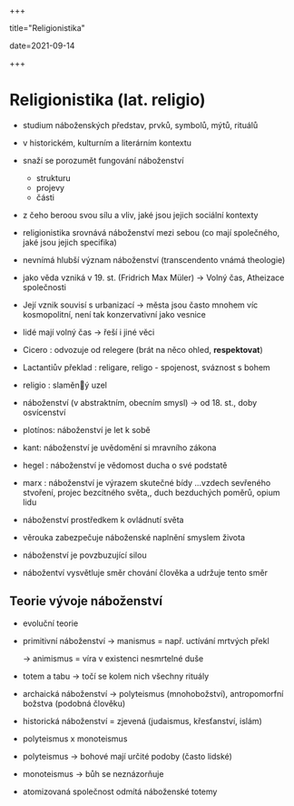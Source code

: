 +++

title="Religionistika"

date=2021-09-14

+++

# Religionistika (lat. religio)

- studium náboženských představ, prvků, symbolů, mýtů, rituálů
- v historickém, kulturním a literárním kontextu
- snaží se porozumět fungování náboženství
  - strukturu
  - projevy
  - části
- z čeho beroou svou sílu a vliv, jaké jsou jejich sociální kontexty
- religionistika srovnává náboženství mezi sebou (co mají společného, jaké jsou jejich specifika)
- nevnímá hlubší význam náboženství (transcendento vnámá theologie)
- jako věda vzniká v 19. st. (Fridrich Max Müler) $\to$ Volný čas, Atheizace společnosti



- Její vznik souvisí s urbanizací $\to$ města jsou často mnohem víc kosmopolitní, není tak konzervativní jako vesnice
- lidé mají volný čas $\to$ řeší i jiné věci
- Cicero : odvozuje od relegere (brát na něco ohled, **respektovat**)
- Lactantiův překlad : religare, religo - spojenost, sváznost s bohem
- religio : slaměný uzel
- náboženství (v abstraktním, obecním smysl) $\to$ od 18. st., doby osvícenství
- plotínos: náboženství je let k sobě
- kant: náboženství je uvědomění si mravního zákona
- hegel : náboženství je vědomost ducha o své podstatě
- marx : náboženství je výrazem skutečné bídy ...vzdech sevřeného stvoření, projec bezcitného světa,, duch bezduchých poměrů, opium lidu
- náboženství prostředkem k ovládnutí světa
- věrouka zabezpečuje náboženské naplnění smyslem života
- náboženství je povzbuzující silou
- nábožentví vysvětluje směr chování člověka a udržuje tento směr

## Teorie vývoje náboženství

- evoluční teorie

- primitivní náboženství $\to$ manismus = např. uctívání mrtvých překl

  $\to$ animismus = víra v existenci nesmrtelné duše

- totem a tabu $\to$ točí se kolem nich všechny rituály

- archaická náboženství $\to$ polyteismus (mnohobožství), antropomorfní božstva (podobná člověku)

- historická náboženství = zjevená (judaismus, křesťanství, islám)

- polyteismus x monoteismus

- polyteismus $\to$ bohové mají určité podoby (často lidské)

- monoteismus $\to$ bůh se neznázorňuje

- atomizovaná společnost odmítá náboženské totemy